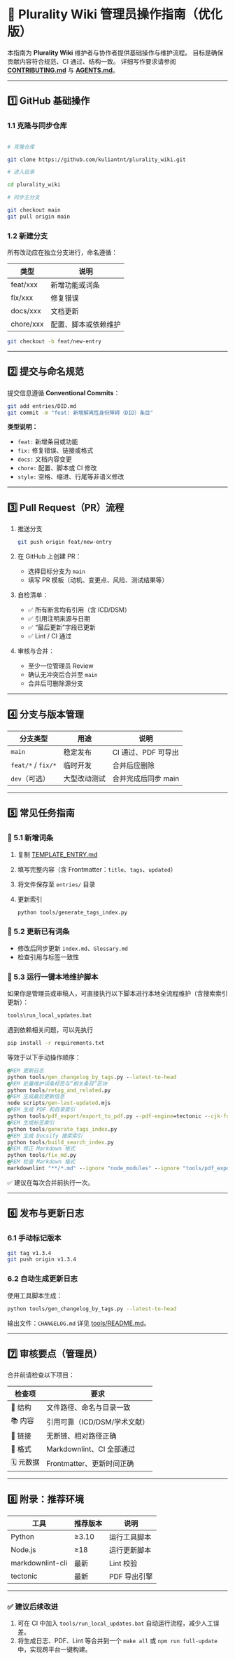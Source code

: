 # 🧭 Plurality Wiki 管理员操作指南（优化版）

本指南为 **Plurality Wiki** 维护者与协作者提供基础操作与维护流程。
目标是确保贡献内容符合规范、CI 通过、结构一致。
详细写作要求请参阅 **[CONTRIBUTING.md](./CONTRIBUTING.md)** 与 **[AGENTS.md](./AGENTS.md)**。

---

## 1️⃣ GitHub 基础操作

### 1.1 克隆与同步仓库

```bash

# 克隆仓库

git clone https://github.com/kuliantnt/plurality_wiki.git

# 进入目录

cd plurality_wiki

# 同步主分支

git checkout main
git pull origin main
```

### 1.2 新建分支

所有改动应在独立分支进行，命名遵循：

| 类型        | 说明         |
| --------- | ---------- |
| feat/xxx  | 新增功能或词条    |
| fix/xxx   | 修复错误       |
| docs/xxx  | 文档更新       |
| chore/xxx | 配置、脚本或依赖维护 |

```bash
git checkout -b feat/new-entry
```

---

## 2️⃣ 提交与命名规范

提交信息遵循 **Conventional Commits**：

```bash
git add entries/DID.md
git commit -m "feat: 新增解离性身份障碍（DID）条目"
```

**类型说明：**

* `feat:` 新增条目或功能
* `fix:` 修复错误、链接或格式
* `docs:` 文档内容变更
* `chore:` 配置、脚本或 CI 修改
* `style:` 空格、缩进、行尾等非语义修改

---

## 3️⃣ Pull Request（PR）流程

1. 推送分支

   ```bash
   git push origin feat/new-entry
   ```

2. 在 GitHub 上创建 PR：

   * 选择目标分支为 `main`
   * 填写 PR 模板（动机、变更点、风险、测试结果等）

3. 自检清单：

   * ✅ 所有断言均有引用（含 ICD/DSM）
   * ✅ 引用注明来源与日期
   * ✅ “最后更新”字段已更新
   * ✅ Lint / CI 通过

4. 审核与合并：

   * 至少一位管理员 Review
   * 确认无冲突后合并至 `main`
   * 合并后可删除源分支

---

## 4️⃣ 分支与版本管理

| 分支类型               | 用途     | 说明            |
| ------------------ | ------ | ------------- |
| `main`             | 稳定发布   | CI 通过、PDF 可导出 |
| `feat/*` / `fix/*` | 临时开发   | 合并后应删除        |
| `dev`（可选）          | 大型改动测试 | 合并完成后同步 main  |

---

## 5️⃣ 常见任务指南

### 🔹 5.1 新增词条

1. 复制 [TEMPLATE_ENTRY.md](TEMPLATE_ENTRY.md)
2. 填写完整内容（含 Frontmatter：`title`、`tags`、`updated`）
3. 将文件保存至 `entries/` 目录
4. 更新索引

   ```bash
   python tools/generate_tags_index.py
   ```

### 🔹 5.2 更新已有词条

* 修改后同步更新 `index.md`、`Glossary.md`
* 检查引用与标签一致性

### 🔹 5.3 运行一键本地维护脚本

如果你是管理员或审稿人，可直接执行以下脚本进行本地全流程维护（含搜索索引更新）：

```bash
tools\run_local_updates.bat
```

遇到依赖相关问题，可以先执行

```bash
pip install -r requirements.txt
```

等效于以下手动操作顺序：

```bat
@REM 更新日志
python tools/gen_changelog_by_tags.py --latest-to-head
@REM 批量维护词条标签与“相关条目”区块
python tools/retag_and_related.py
@REM 生成最后更新信息
node scripts/gen-last-updated.mjs
@REM 生成 PDF 和目录索引
python tools/pdf_export/export_to_pdf.py --pdf-engine=tectonic --cjk-font="Microsoft YaHei"
@REM 生成标签索引
python tools/generate_tags_index.py
@REM 生成 Docsify 搜索索引
python tools/build_search_index.py
@REM 修正 Markdown 格式
python tools/fix_md.py
@REM 检查 Markdown 格式
markdownlint "**/*.md" --ignore "node_modules" --ignore "tools/pdf_export/vendor"
```

✅ 建议在每次合并前执行一次。

---

## 6️⃣ 发布与更新日志

### 6.1 手动标记版本

```bash
git tag v1.3.4
git push origin v1.3.4
```

### 6.2 自动生成更新日志

使用工具脚本生成：

```bash
python tools/gen_changelog_by_tags.py --latest-to-head
```

输出文件：`CHANGELOG.md`
详见 [tools/README.md](tools/README.md)。

---

## 7️⃣ 审核要点（管理员）

合并前请检查以下项目：

| 检查项     | 要求                   |
| ------- | -------------------- |
| 🧩 结构   | 文件路径、命名与目录一致         |
| 📚 内容   | 引用可靠（ICD/DSM/学术文献）   |
| 🔗 链接   | 无断链、相对路径正确           |
| 🧹 格式   | Markdownlint、CI 全部通过 |
| 🗓️ 元数据 | Frontmatter、更新时间正确   |

---

## 8️⃣ 附录：推荐环境

| 工具               | 推荐版本  | 说明       |
| ---------------- | ----- | -------- |
| Python           | ≥3.10 | 运行工具脚本   |
| Node.js          | ≥18   | 运行更新脚本   |
| markdownlint-cli | 最新    | Lint 校验  |
| tectonic         | 最新    | PDF 导出引擎 |

---

### ✅ 建议后续改进

1. 可在 CI 中加入 `tools/run_local_updates.bat` 自动运行流程，减少人工误差。
2. 将生成日志、PDF、Lint 等合并到一个 `make all` 或 `npm run full-update` 中，实现跨平台一键构建。
